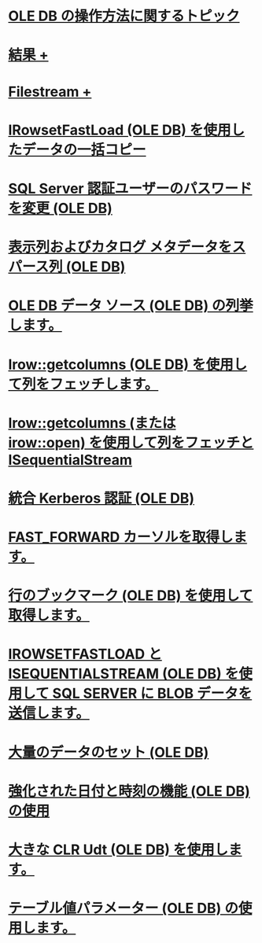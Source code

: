 # [OLE DB の操作方法に関するトピック](ole-db-how-to-topics.md)

# [結果 +](../../relational-databases/native-client-ole-db-how-to/results/processing-results-how-to-topics-ole-db.md)
# [Filestream +](../../relational-databases/native-client-ole-db-how-to/filestream/filestream-and-ole-db.md)

# [IRowsetFastLoad (OLE DB) を使用したデータの一括コピー](bulk-copy-data-using-irowsetfastload-ole-db.md)
# [SQL Server 認証ユーザーのパスワードを変更 (OLE DB)](change-a-sql-server-authentication-user-password-ole-db.md)
# [表示列およびカタログ メタデータをスパース列 (OLE DB)](display-column-and-catalog-metadata-for-sparse-columns-ole-db.md)
# [OLE DB データ ソース (OLE DB) の列挙します。](enumerate-ole-db-data-sources-ole-db.md)
# [Irow::getcolumns (OLE DB) を使用して列をフェッチします。](fetch-columns-using-irow-getcolumns-ole-db.md)
# [Irow::getcolumns (または irow::open) を使用して列をフェッチと ISequentialStream](fetch-columns-using-irow-getcolumns-or-irow-open-and-isequentialstream.md)
# [統合 Kerberos 認証 (OLE DB)](integrated-kerberos-authentication-ole-db.md)
# [FAST_FORWARD カーソルを取得します。](obtain-a-fast-forward-cursor.md)
# [行のブックマーク (OLE DB) を使用して取得します。](retrieve-rows-using-bookmarks-ole-db.md)
# [IROWSETFASTLOAD と ISEQUENTIALSTREAM (OLE DB) を使用して SQL SERVER に BLOB データを送信します。](send-blob-data-to-sql-server-using-irowsetfastload-and-isequentialstream-ole-db.md)
# [大量のデータのセット (OLE DB)](set-large-data-ole-db.md)
# [強化された日付と時刻の機能 (OLE DB) の使用](use-enhanced-date-and-time-features-ole-db.md)
# [大きな CLR Udt (OLE DB) を使用します。](use-large-clr-udts-ole-db.md)
# [テーブル値パラメーター (OLE DB) の使用します。](use-table-valued-parameters-ole-db.md)
